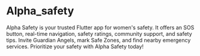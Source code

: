 # Alpha_safety
Alpha Safety is your trusted Flutter app for women's safety. It offers an SOS button, real-time navigation, safety ratings, community support, and safety tips. Invite Guardian Angels, mark Safe Zones, and find nearby emergency services. Prioritize your safety with Alpha Safety today!
